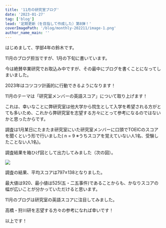 ```yaml
---
title: '11月の研究室ブログ'
date: '2023-01-27'
tag: ['blog']
lead: '定期更新（を目指して作成した）第8弾！'
coverImagePath: '/blog/monthly-202211/image-1.png'
author_name_main: ''
---
```


はじめまして、学部4年の鈴木です。

11月のブログ担当ですが、1月の下旬に書いています。

今は絶賛卒業研究でお取込み中ですが、その最中にブログを書くことになってしまいました。

2023年はコツコツ計画的に行動できるようになります！

11月のテーマは「研究室メンバーの英語スコア」について取り上げます！

これは、幸いなことに弊研究室は他大学から院生として入学を希望される方がとても多いため、これから弊研究室を志望する方々にとって参考になるのではないかと思ったからです。

調査は1月某日にたまたま研究室にいた研究室メンバーに口頭でTOEICのスコアを聞くという形で行いました( n = 9 ※うちスコアを覚えていない人1名、受験したことない人1名)。

調査結果を箱ひげ図として出力してみました（次の図）。

![](/blog/monthly-202211/image-1.png)

調査の結果、平均スコアは797±138となりました。

最大値は920、最小値は525(五・二五事件)であることからも、かなりスコアの幅が広いことが分かっていただけると思います。

11月のブログは研究室の英語スコアに注目してみました。

高橋・狩川研を志望する方々の参考になれば幸いです！

以上です！